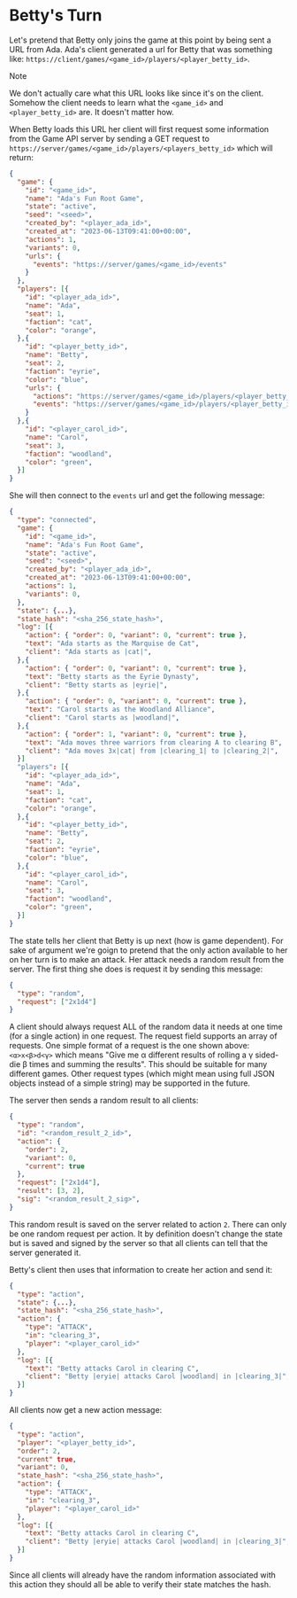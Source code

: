 # Betty's Turn

Let's pretend that Betty only joins the game at this point by being sent a URL
from Ada. Ada's client generated a url for Betty that was something like:
`https://client/games/<game_id>/players/<player_betty_id>`.

> [!NOTE]
> We don't actually care what this URL looks like since it's on the
> client. Somehow the client needs to learn what the `<game_id>` and
> `<player_betty_id>` are. It doesn't matter how.

When Betty loads this URL her client will first request some information from
the Game API server by sending a GET request to
`https://server/games/<game_id>/players/<players_betty_id>` which will return:

``` json
{
  "game": {
    "id": "<game_id>",
    "name": "Ada's Fun Root Game",
    "state": "active",
    "seed": "<seed>",
    "created_by": "<player_ada_id>",
    "created_at": "2023-06-13T09:41:00+00:00",
    "actions": 1,
    "variants": 0,
    "urls": {
      "events": "https://server/games/<game_id>/events"
    }
  },
  "players": [{
    "id": "<player_ada_id>",
    "name": "Ada",
    "seat": 1,
    "faction": "cat",
    "color": "orange",
  },{
    "id": "<player_betty_id>",
    "name": "Betty",
    "seat": 2,
    "faction": "eyrie",
    "color": "blue",
    "urls": {
      "actions": "https://server/games/<game_id>/players/<player_betty_id>",
      "events": "https://server/games/<game_id>/players/<player_betty_id>/events"
    }
  },{
    "id": "<player_carol_id>",
    "name": "Carol",
    "seat": 3,
    "faction": "woodland",
    "color": "green",
  }]
}
```

She will then connect to the `events` url and get the following message:

``` json
{
  "type": "connected",
  "game": {
    "id": "<game_id>",
    "name": "Ada's Fun Root Game",
    "state": "active",
    "seed": "<seed>",
    "created_by": "<player_ada_id>",
    "created_at": "2023-06-13T09:41:00+00:00",
    "actions": 1,
    "variants": 0,
  },
  "state": {...},
  "state_hash": "<sha_256_state_hash>",
  "log": [{
    "action": { "order": 0, "variant": 0, "current": true },
    "text": "Ada starts as the Marquise de Cat",
    "client": "Ada starts as |cat|",
  },{
    "action": { "order": 0, "variant": 0, "current": true },
    "text": "Betty starts as the Eyrie Dynasty",
    "client": "Betty starts as |eyrie|",
  },{
    "action": { "order": 0, "variant": 0, "current": true },
    "text": "Carol starts as the Woodland Alliance",
    "client": "Carol starts as |woodland|",
  },{
    "action": { "order": 1, "variant": 0, "current": true },
    "text": "Ada moves three warriors from clearing A to clearing B",
    "client": "Ada moves 3x|cat| from |clearing_1| to |clearing_2|",
  }]
  "players": [{
    "id": "<player_ada_id>",
    "name": "Ada",
    "seat": 1,
    "faction": "cat",
    "color": "orange",
  },{
    "id": "<player_betty_id>",
    "name": "Betty",
    "seat": 2,
    "faction": "eyrie",
    "color": "blue",
  },{
    "id": "<player_carol_id>",
    "name": "Carol",
    "seat": 3,
    "faction": "woodland",
    "color": "green",
  }]
}
```

The state tells her client that Betty is up next (how is game dependent). For
sake of argument we're goign to pretend that the only action available to her on
her turn is to make an attack. Her attack needs a random result from the
server. The first thing she does is request it by sending this message:

``` json
{
  "type": "random",
  "request": ["2x1d4"]
}
```

A client should always request ALL of the random data it needs at one time (for
a single action) in one request. The request field supports an array of
requests. One simple format of a request is the one shown above: `<α>x<β>d<γ>`
which means "Give me α different results of rolling a γ sided-die β times and
summing the results". This should be suitable for many different games. Other
request types (which might mean using full JSON objects instead of a simple
string) may be supported in the future.

The server then sends a random result to all clients:

``` json
{
  "type": "random",
  "id": "<random_result_2_id>",
  "action": {
    "order": 2,
    "variant": 0,
    "current": true
  },
  "request": ["2x1d4"],
  "result": [3, 2],
  "sig": "<random_result_2_sig>",
}
```

This random result is saved on the server related to action `2`. There can only
be one random request per action. It by definition doesn't change the state but
is saved and signed by the server so that all clients can tell that the server
generated it.

Betty's client then uses that information to create her action and send it:

``` json
{
  "type": "action",
  "state": {...},
  "state_hash": "<sha_256_state_hash>",
  "action": {
    "type": "ATTACK",
    "in": "clearing_3",
    "player": "<player_carol_id>"
  },
  "log": [{
    "text": "Betty attacks Carol in clearing C",
    "client": "Betty |eryie| attacks Carol |woodland| in |clearing_3|",
  }]
}
```

All clients now get a new action message:

``` json
{
  "type": "action",
  "player": "<player_betty_id>",
  "order": 2,
  "current" true,
  "variant": 0,
  "state_hash": "<sha_256_state_hash>",
  "action": {
    "type": "ATTACK",
    "in": "clearing_3",
    "player": "<player_carol_id>"
  },
  "log": [{
    "text": "Betty attacks Carol in clearing C",
    "client": "Betty |eryie| attacks Carol |woodland| in |clearing_3|",
  }]
}
```

Since all clients will already have the random information associated with this
action they should all be able to verify their state matches the hash.
